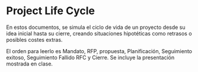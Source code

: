 # Project Life Cycle

En estos documentos, se simula el ciclo de vida de un proyecto desde su idea inicial hasta su cierre, creando situaciones hipotéticas como retrasos o posibles costes extras.

El orden para leerlo es Mandato, RFP, propuesta, Planificación, Seguimiento exitoso, Seguimiento Fallido RFC y Cierre. Se incluye la presentación mostrada en clase.
